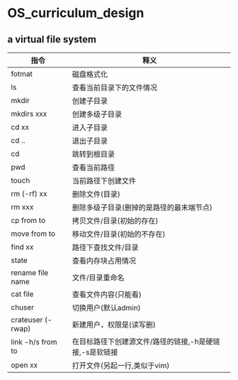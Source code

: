 # OS_curriculum_design
## a virtual file system
指令 | 释义
-----------------|-----------------------------------
fotmat | 磁盘格式化
ls	|	查看当前目录下的文件情况
mkdir	|	创建子目录
mkdirs xxx	| 创建多级子目录
cd xx	|	进入子目录
cd ..	|	退出子目录
cd 	|	跳转到根目录
pwd 	|	查看当前路径
touch 	| 当前路径下创建文件
rm (-rf) xx |	删除文件(目录)
rm xxx	|	删除多级子目录(删掉的是路径的最末端节点)
cp from to |	拷贝文件/目录(初始的存在)
move from to	| 移动文件/目录(初始的不存在)
find xx |	路径下查找文件/目录
state	|	查看内存块占用情况
rename file name | 文件/目录重命名
cat file |	查看文件内容(只能看)
chuser	|	切换用户(默认admin)
crateuser (-rwap) |	新建用户，权限是(读写删)
link -h/s from to | 在目标路径下创建源文件/路径的链接,-h是硬链接,-s是软链接
open xx	|	打开文件(另起一行,类似于vim)
